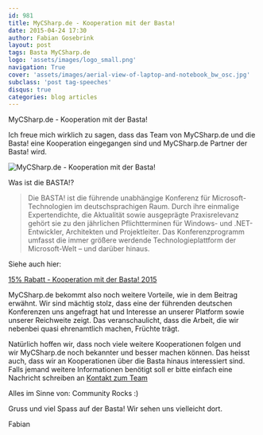 ```yaml
---
id: 981
title: MyCSharp.de - Kooperation mit der Basta!
date: 2015-04-24 17:30
author: Fabian Gosebrink
layout: post
tags: Basta MyCSharp.de
logo: 'assets/images/logo_small.png'
navigation: True
cover: 'assets/images/aerial-view-of-laptop-and-notebook_bw_osc.jpg'
subclass: 'post tag-speeches'
disqus: true
categories: blog articles
---
```


MyCSharp.de - Kooperation mit der Basta!

Ich freue mich wirklich zu sagen, dass das Team von MyCSharp.de und die Basta! eine Kooperation eingegangen sind und MyCSharp.de Partner der Basta! wird.

![MyCSharp.de - Kooperation mit der Basta!]({{site.baseurl}}assets/articles/wp-content/uploads/2015/04/Basta-Banner.png)

Was ist die BASTA!?

>Die BASTA! ist die führende unabhängige Konferenz für Microsoft-Technologien im deutschsprachigen Raum. Durch ihre einmalige Expertendichte, die Aktualität sowie ausgeprägte Praxisrelevanz gehört sie zu den jährlichen Pflichtterminen für Windows- und .NET-Entwickler, Architekten und Projektleiter. Das Konferenzprogramm umfasst die immer größere werdende Technologieplattform der Microsoft-Welt – und darüber hinaus.

Siehe auch hier:

<a href="http://www.mycsharp.de/wbb2/thread.php?postid=3771978" target="_blank">15% Rabatt - Kooperation mit der Basta! 2015</a>

MyCSharp.de bekommt also noch weitere Vorteile, wie in dem Beitrag erwähnt. Wir sind mächtig stolz, dass eine der führenden deutschen Konferenzen uns angefragt hat und Interesse an unserer Platform sowie unserer Reichweite zeigt. Das veranschaulicht, dass die Arbeit, die wir nebenbei quasi ehrenamtlich machen, Früchte trägt.

Natürlich hoffen wir, dass noch viele weitere Kooperationen folgen und wir MyCSharp.de noch bekannter und besser machen können. Das heisst auch, dass wir an Kooperationen über die Basta hinaus interessiert sind. Falls jemand weitere Informationen benötigt soll er bitte einfach eine Nachricht schreiben an [Kontakt zum Team](http://www.mycsharp.de/wbb2/thread.php?threadid=88787)

Alles im Sinne von: Community Rocks :)

Gruss und viel Spass auf der Basta! Wir sehen uns vielleicht dort.

Fabian
